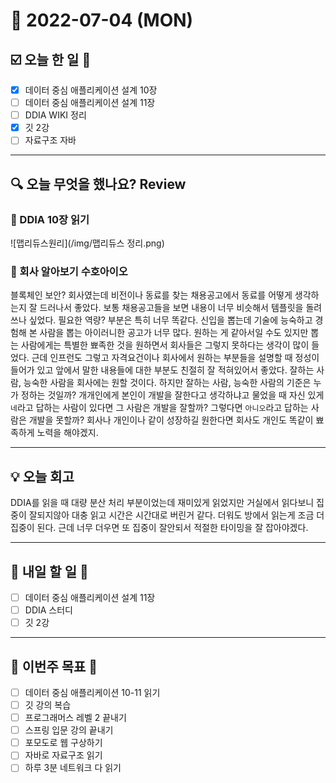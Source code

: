 # 📆 2022-07-04 (MON)
## ☑️ 오늘 한 일 📑 
- [x] 데이터 중심 애플리케이션 설계 10장
- [ ] 데이터 중심 애플리케이션 설계 11장
- [ ] DDIA WIKI 정리
- [x] 깃 2강 
- [ ] 자료구조 자바

***

## 🔍️ 오늘 무엇을 했나요? Review
### 📕 DDIA 10장 읽기
![맵리듀스원리](/img/맵리듀스 정리.png)


### 🎲 회사 알아보기 수호아이오 
블록체인 보안? 회사였는데 비전이나 동료를 찾는 채용공고에서 동료를 어떻게 생각하는지 잘 드러나서 좋았다. 보통 채용공고들을 보면 내용이 너무 비슷해서 템플릿을 돌려쓰나 싶었다. 필요한 역량? 부분은 특히 너무 똑같다. 신입을 뽑는데 기술에 능숙하고 경험해 본 사람을 뽑는 아이러니한 공고가 너무 많다. 원하는 게 같아서일 수도 있지만 뽑는 사람에게는 특별한 뾰족한 것을 원하면서 회사들은 그렇지 못하다는 생각이 많이 들었다. 근데 인프런도 그렇고 자격요건이나 회사에서 원하는 부분들을 설명할 때 정성이 들어가 있고 앞에서 말한 내용들에 대한 부분도 친절히 잘 적혀있어서 좋았다. 잘하는 사람, 능숙한 사람을 회사에는 원할 것이다. 하지만 잘하는 사람, 능숙한 사람의 기준은 누가 정하는 것일까? 개개인에게 본인이 개발을 잘한다고 생각하냐고 물었을 때 자신 있게 `네`라고 답하는 사람이 있다면 그 사람은 개발을 잘할까? 그렇다면 `아니오`라고 답하는 사람은 개발을 못할까? 회사나 개인이나 같이 성장하길 원한다면 회사도 개인도 똑같이 뾰족하게 노력을 해야겠지. 

***

## 💡 오늘 회고
DDIA를 읽을 때 대량 분산 처리 부분이었는데 재미있게 읽었지만 거실에서 읽다보니 집중이 잘되지않아 대충 읽고 시간은 시간대로 버린거 같다. 
더워도 방에서 읽는게 조금 더 집중이 된다. 근데 너무 더우면 또 집중이 잘안되서 적절한 타이밍을 잘 잡아야겠다. 

***

## 🎯 내일 할 일 🎯
- [ ] 데이터 중심 애플리케이션 설계 11장
- [ ] DDIA 스터디
- [ ] 깃 2강 

***

## 🏁 이번주 목표 🏁
- [ ] 데이터 중심 애플리케이션 10-11 읽기
- [ ] 깃 강의 복습
- [ ] 프로그래머스 레벨 2 끝내기
- [ ] 스프링 입문 강의 끝내기
- [ ] 포모도로 웹 구상하기 
- [ ] 자바로 자료구조 읽기
- [ ] 하루 3분 네트워크 다 읽기 
